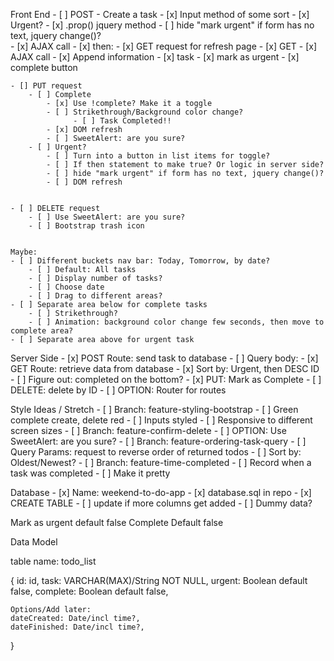 Front End
    - [ ] POST - Create a task
        - [x] Input method of some sort
        - [x] Urgent? 
            - [x] .prop() jquery method
            - [ ] hide "mark urgent" if form has no text, jquery change()?  
        - [x] AJAX call
        - [x] then:
             - [x] GET request for refresh page
    - [x] GET 
        - [x] AJAX call
        - [x] Append information
            - [x] task
            - [x] mark as urgent
            - [x] complete button
  
    - [] PUT request
        - [ ] Complete
            - [x] Use !complete? Make it a toggle
            - [ ] Strikethrough/Background color change?
                  - [ ] Task Completed!!
            - [x] DOM refresh
            - [ ] SweetAlert: are you sure?
        - [ ] Urgent? 
            - [ ] Turn into a button in list items for toggle?
            - [ ] If then statement to make true? Or logic in server side?
            - [ ] hide "mark urgent" if form has no text, jquery change()?
            - [ ] DOM refresh      


    - [ ] DELETE request
        - [ ] Use SweetAlert: are you sure?
        - [ ] Bootstrap trash icon


    Maybe: 
    - [ ] Different buckets nav bar: Today, Tomorrow, by date?
        - [ ] Default: All tasks
        - [ ] Display number of tasks?
        - [ ] Choose date
        - [ ] Drag to different areas?
    - [ ] Separate area below for complete tasks
        - [ ] Strikethrough?
        - [ ] Animation: background color change few seconds, then move to complete area?
    - [ ] Separate area above for urgent task


Server Side
    - [x] POST Route: send task to database
        - [ ] Query body: 
    - [x] GET Route: retrieve data from database
        - [x] Sort by: Urgent, then DESC ID
        - [ ] Figure out: completed on the bottom? 
    - [x] PUT: Mark as Complete
    - [ ] DELETE: delete by ID
    - [ ] OPTION: Router for routes




Style Ideas / Stretch
    - [ ] Branch: feature-styling-bootstrap
        - [ ] Green complete create, delete red
        - [ ] Inputs styled
        - [ ] Responsive to different screen sizes
    - [ ] Branch: feature-confirm-delete
        - [ ] OPTION: Use SweetAlert: are you sure?
    - [ ] Branch: feature-ordering-task-query
        - [ ] Query Params: request to reverse order of returned todos
            - [ ] Sort by: Oldest/Newest?
    - [ ] Branch: feature-time-completed
        - [ ] Record when a task was completed
            - [ ] Make it pretty


Database
    - [x] Name: weekend-to-do-app
    - [x] database.sql in repo
        - [x] CREATE TABLE
            - [ ] update if more columns get added
        - [ ] Dummy data?


Mark as urgent default false
Complete Default false

Data Model

table name: todo_list

{
    id: id,
    task: VARCHAR(MAX)/String NOT NULL,
    urgent: Boolean default false,
    complete: Boolean default false,
    
    Options/Add later:
    dateCreated: Date/incl time?,
    dateFinished: Date/incl time?,
    
}